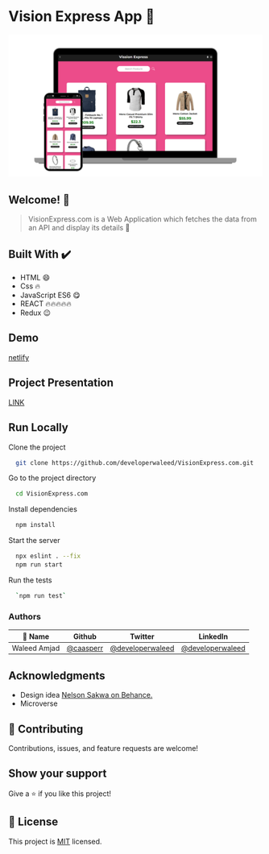 # Vision Express App 👋

![App Screenshot](./mock.png)

## Welcome! 👋

> VisionExpress.com is a Web Application which fetches the data from an API and display its details 🙌

## Built With ✔️

- HTML 😄
- Css 🔥
- JavaScript ES6 😋
- REACT 🔥🔥🔥🔥🔥
- Redux 😉

## Demo

[netlify](https://monumental-praline-eef042.netlify.app/)

## Project Presentation

[LINK](https://drive.google.com/file/d/1uVoRE-J1wOj8Vg1PQLNYQ8Jli4U1A13x/view?usp=sharing)

## Run Locally

Clone the project

```bash
  git clone https://github.com/developerwaleed/VisionExpress.com.git
```

Go to the project directory

```bash
  cd VisionExpress.com
```

Install dependencies

```bash
  npm install
```

Start the server

```bash
  npx eslint . --fix
  npm run start
```

Run the tests

```bash
  `npm run test`
```
### Authors

| 👤 Name | Github | Twitter | LinkedIn |
|------|--------|---------|----------|
|Waleed Amjad|[@caasperr](https://github.com/caasperr)|[@developerwaleed](https://twitter.com/developerwaleed)|[@developerwaleed](https://www.linkedin.com/in/developerwaleed/)|

## Acknowledgments
- Design idea [Nelson Sakwa on Behance.](https://www.behance.net/sakwadesignstudio)
- Microverse

## 🤝 Contributing

Contributions, issues, and feature requests are welcome!

## Show your support

Give a ⭐ if you like this project!

## 📝 License

This project is [MIT](./MIT.md) licensed.




